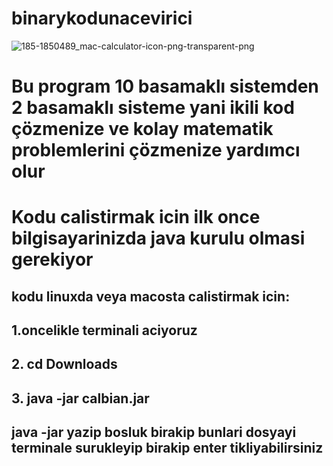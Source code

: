 # binarykodunacevirici
![185-1850489_mac-calculator-icon-png-transparent-png](https://github.com/range79/binarykodunacevirici/assets/157882017/1b7ff1d7-810d-4a5b-b1f4-b9f46fb6a1f8)
<h1>Bu program 10 basamaklı sistemden 2 basamaklı sisteme yani ikili kod çözmenize ve kolay matematik problemlerini çözmenize yardımcı olur</h1>






<h1> Kodu calistirmak icin ilk once bilgisayarinizda java kurulu olmasi gerekiyor</h1>
<h2>kodu linuxda veya macosta calistirmak icin: </h2>
<H2>1.oncelikle terminali aciyoruz</H2>
<h2>2. cd Downloads</h2>
<h2> 3. java -jar calbian.jar </h2>
<h2>java -jar yazip bosluk birakip bunlari dosyayi terminale surukleyip birakip enter tikliyabilirsiniz</h2>